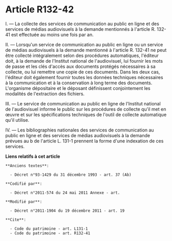 # Article R132-42

I. ― La collecte des services de communication au public en ligne et des services de médias audiovisuels à la demande
mentionnés à l'article R. 132-41  est effectuée au moins une fois par an. 

II. ― Lorsqu'un service de communication au public en ligne ou un service de médias audiovisuels à la demande mentionné à
l'article R. 132-41 ne peut être collecté intégralement selon des procédures automatiques, l'éditeur doit, à la demande de
l'Institut national de l'audiovisuel, lui fournir les mots de passe et les clés d'accès aux documents protégés nécessaires à
sa collecte, ou lui remettre une copie de ces documents. Dans les deux cas, l'éditeur doit également fournir toutes les
données techniques nécessaires à la communication et à la conservation à long terme des documents. L'organisme dépositaire et
le déposant définissent conjointement les modalités de l'extraction des fichiers. 

III. ― Le service de communication au public en ligne de l'Institut national de l'audiovisuel informe le public sur les
procédures de collecte qu'il met en œuvre et sur les spécifications techniques de l'outil de collecte automatique qu'il
utilise. 

IV. ― Les bibliographies nationales des services de communication au public en ligne et des services de médias audiovisuels à
la demande prévues au b de l'article L. 131-1 prennent la forme d'une indexation de ces services.

**Liens relatifs à cet article**

	**Anciens textes**:

	  - Décret n°93-1429 du 31 décembre 1993 - art. 37 (Ab)

	**Codifié par**:

	  - Décret n°2011-574 du 24 mai 2011 Annexe - art.

	**Modifié par**:

	  - Décret n°2011-1904 du 19 décembre 2011 - art. 19

	**Cite**:

	  - Code du patrimoine - art. L131-1
	  - Code du patrimoine - art. R132-41
